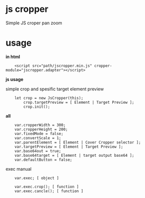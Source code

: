 # js cropper 
Simple JS croper pan zoom


# usage

<b>in html</b>

		<script src="path/jscropper.min.js" cropper-module="jscropper.adapter"></script>


<b>js usage</b>

simple crop and spesific target element preview

		let crop = new JsCropper(this);
			crop.targetPreview = [ Element | Target Preview ];
			crop.init();


<b>all</b>

		var.cropperWidth = 300;
		var.cropperHeight = 200;
		var.fixedMode = false;
		var.convertScale = 1;
		var.parentElement = [ Element | Cover Cropper selector ];
		var.targetPreview = [ Element | Target Preview ];
		var.base64out = true;
		var.base64target = [ Element | target output base64 ];
		var.defaultButton = false;

exec manual

		var.exec; [ object ]

		var.exec.crop(); [ function ]
		var.exec.cancle(); [ function ]


